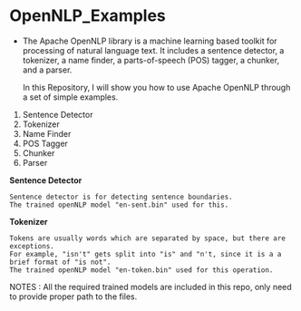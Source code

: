 # OpenNLP_Examples

* The Apache OpenNLP library is a machine learning based toolkit for processing of natural language text. It includes a sentence detector, a tokenizer, a name finder, a parts-of-speech (POS) tagger, a chunker, and a parser.

  In this Repository, I will show you how to use Apache OpenNLP through a set of simple examples.

1. Sentence Detector
2. Tokenizer
3. Name Finder
4. POS Tagger
5. Chunker
6. Parser



**Sentence Detector**

    Sentence detector is for detecting sentence boundaries.
    The trained openNLP model "en-sent.bin" used for this.
    
    
**Tokenizer**

    Tokens are usually words which are separated by space, but there are exceptions. 
    For example, "isn't" gets split into "is" and "n't, since it is a a brief format of "is not".
    The trained openNLP model "en-token.bin" used for this operation. 




NOTES : All the required trained models are included in this repo, only need to provide proper path to the files.
